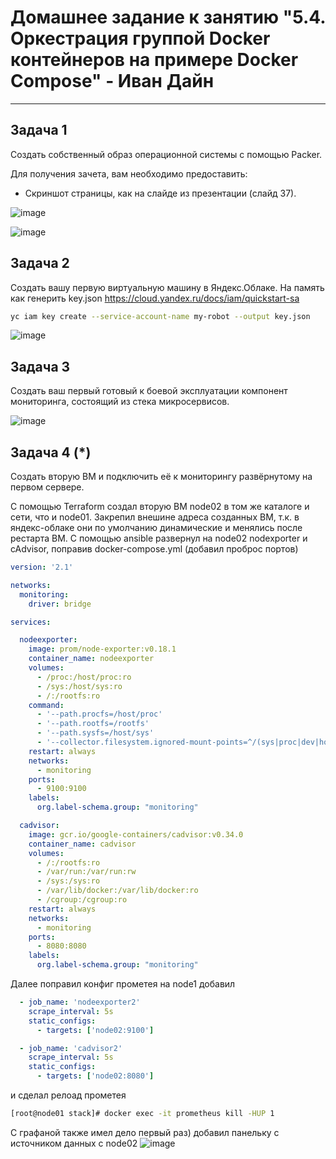 # Домашнее задание к занятию "5.4. Оркестрация группой Docker контейнеров на примере Docker Compose" - Иван Дайн


---

## Задача 1

Создать собственный образ операционной системы с помощью Packer.

Для получения зачета, вам необходимо предоставить:
- Скриншот страницы, как на слайде из презентации (слайд 37).

![image](https://user-images.githubusercontent.com/93118042/152298753-155ad5b6-ab20-4533-9054-76c3e0c53d0d.png)

![image](https://user-images.githubusercontent.com/93118042/152298969-a88c1adf-c098-4ae9-9faa-bc42204edd33.png)


## Задача 2

Создать вашу первую виртуальную машину в Яндекс.Облаке.
На память как генерить key.json https://cloud.yandex.ru/docs/iam/quickstart-sa
```bash
yc iam key create --service-account-name my-robot --output key.json
```

![image](https://user-images.githubusercontent.com/93118042/152302495-a6eb8771-94b6-4ee5-b072-d7afa0c4acba.png)



## Задача 3

Создать ваш первый готовый к боевой эксплуатации компонент мониторинга, состоящий из стека микросервисов.

![image](https://user-images.githubusercontent.com/93118042/152304947-737ef08b-d40d-4c7d-a461-0dcbb5c2300f.png)


## Задача 4 (*)

Создать вторую ВМ и подключить её к мониторингу развёрнутому на первом сервере.

С помощью Terraform создал вторую ВМ node02 в том же каталоге и сети, что и node01.
Закрепил внешине адреса созданных ВМ, т.к. в яндекс-облаке они по умолчанию динамические и менялись после рестарта ВМ.
С помощью ansible развернул на node02 nodexporter и cAdvisor, поправив docker-compose.yml (добавил проброс портов)
```yaml
version: '2.1'

networks:
  monitoring:
    driver: bridge

services:

  nodeexporter:
    image: prom/node-exporter:v0.18.1
    container_name: nodeexporter
    volumes:
      - /proc:/host/proc:ro
      - /sys:/host/sys:ro
      - /:/rootfs:ro
    command:
      - '--path.procfs=/host/proc'
      - '--path.rootfs=/rootfs'
      - '--path.sysfs=/host/sys'
      - '--collector.filesystem.ignored-mount-points=^/(sys|proc|dev|host|etc)($$|/)'
    restart: always
    networks:
      - monitoring
    ports:
      - 9100:9100
    labels:
      org.label-schema.group: "monitoring"

  cadvisor:
    image: gcr.io/google-containers/cadvisor:v0.34.0
    container_name: cadvisor
    volumes:
      - /:/rootfs:ro
      - /var/run:/var/run:rw
      - /sys:/sys:ro
      - /var/lib/docker:/var/lib/docker:ro
      - /cgroup:/cgroup:ro
    restart: always
    networks:
      - monitoring
    ports:
      - 8080:8080
    labels:
      org.label-schema.group: "monitoring"
```
Далее поправил конфиг прометея на node1 добавил

```yaml
  - job_name: 'nodeexporter2'
    scrape_interval: 5s
    static_configs:
      - targets: ['node02:9100']

  - job_name: 'cadvisor2'
    scrape_interval: 5s
    static_configs:
      - targets: ['node02:8080']
```
и сделал релоад прометея
```bash
[root@node01 stack]# docker exec -it prometheus kill -HUP 1
```
С графаной также имел дело первый раз) добавил панельку с источником данных с node02
![image](https://user-images.githubusercontent.com/93118042/152520208-ce9828d5-744b-4dbe-a421-fdca4dcd6d4c.png)




